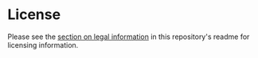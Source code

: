 # License

Please see the [section on legal information](https://github.com/dwhieb/dissertation#9-legal) in this repository's readme for licensing information.
